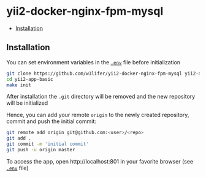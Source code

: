 # yii2-docker-nginx-fpm-mysql

- [Installation](#installation)

## Installation

You can set environment variables in the [`.env`](.env) file before initialization

``` sh
git clone https://github.com/w3lifer/yii2-docker-nginx-fpm-mysql yii2-app-basic
cd yii2-app-basic
make init
```

After installation the `.git` directory will be removed and the new repository will be initialized

Hence, you can add your remote `origin` to the newly created repository, commit and push the initial commit:

``` sh
git remote add origin git@github.com:<user>/<repo>
git add .
git commit -m 'initial commit'
git push -u origin master
```

To access the app, open http://localhost:801 in your favorite browser (see [`.env`](.env) file)
